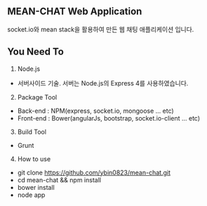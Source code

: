 ## MEAN-CHAT Web Application
 socket.io와 mean stack을 활용하여 만든 웹 채팅 애플리케이션 입니다.

## You Need To
1. Node.js
 - 서버사이드 기술. 서버는 Node.js의 Express 4를 사용하였습니다.

2. Package Tool
 - Back-end : NPM(express, socket.io, mongoose ... etc)
 - Front-end : Bower(angularJs, bootstrap, socket.io-client ... etc)

3. Build Tool
 - Grunt

4. How to use
 - git clone https://github.com/ybin0823/mean-chat.git
 - cd mean-chat && npm install
 - bower install
 - node app
